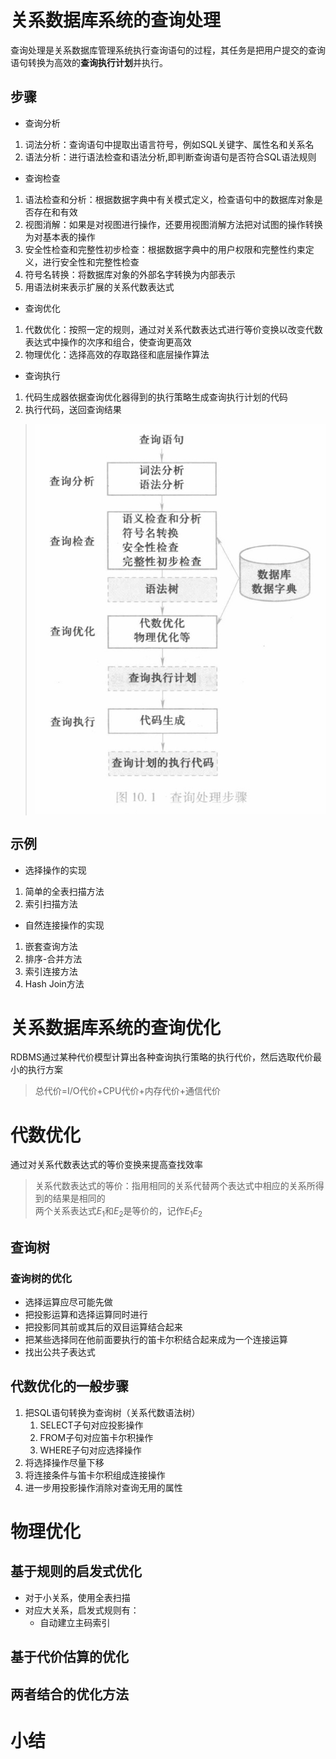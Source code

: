 # 关系数据库系统的查询处理

查询处理是关系数据库管理系统执行查询语句的过程，其任务是把用户提交的查询语句转换为高效的**查询执行计划**并执行。  

## 步骤

- 查询分析

1. 词法分析：查询语句中提取出语言符号，例如SQL关键字、属性名和关系名  
2. 语法分析：进行语法检查和语法分析,即判断查询语句是否符合SQL语法规则

- 查询检查

1. 语法检查和分析：根据数据字典中有关模式定义，检查语句中的数据库对象是否存在和有效  
2. 视图消解：如果是对视图进行操作，还要用视图消解方法把对试图的操作转换为对基本表的操作
3. 安全性检查和完整性初步检查：根据数据字典中的用户权限和完整性约束定义，进行安全性和完整性检查
4. 符号名转换：将数据库对象的外部名字转换为内部表示
5. 用语法树来表示扩展的关系代数表达式

- 查询优化

1. 代数优化：按照一定的规则，通过对关系代数表达式进行等价变换以改变代数表达式中操作的次序和组合，使查询更高效 
2. 物理优化：选择高效的存取路径和底层操作算法

- 查询执行

1. 代码生成器依据查询优化器得到的执行策略生成查询执行计划的代码
2. 执行代码，送回查询结果
> ![](assets/selectTodo.png)


## 示例

- 选择操作的实现

1. 简单的全表扫描方法  
2. 索引扫描方法

- 自然连接操作的实现

1. 嵌套查询方法
2. 排序-合并方法
3. 索引连接方法
4. Hash Join方法



# 关系数据库系统的查询优化

RDBMS通过某种代价模型计算出各种查询执行策略的执行代价，然后选取代价最小的执行方案  
> 总代价=I/O代价+CPU代价+内存代价+通信代价

# 代数优化

通过对关系代数表达式的等价变换来提高查找效率  
> 关系代数表达式的等价：指用相同的关系代替两个表达式中相应的关系所得到的结果是相同的  
> 两个关系表达式$E_1$和$E_2$是等价的，记作$E_1E_2$

<!-- TODO:补 -->

## 查询树 

### 查询树的优化
- 选择运算应尽可能先做
- 把投影运算和选择运算同时进行
- 把投影同其前或其后的双目运算结合起来
- 把某些选择同在他前面要执行的笛卡尔积结合起来成为一个连接运算
- 找出公共子表达式

## 代数优化的一般步骤

1. 把SQL语句转换为查询树（关系代数语法树）
    1. SELECT子句对应投影操作
    2. FROM子句对应笛卡尔积操作
    3. WHERE子句对应选择操作
2. 将选择操作尽量下移
3. 将连接条件与笛卡尔积组成连接操作
4. 进一步用投影操作消除对查询无用的属性


<!-- TODO:补 -->

# 物理优化

## 基于规则的启发式优化

- 对于小关系，使用全表扫描
- 对应大关系，启发式规则有：
    - 自动建立主码索引

## 基于代价估算的优化

## 两者结合的优化方法


# 小结
